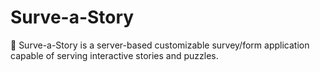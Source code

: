 # Surve-a-Story
:scroll: Surve-a-Story is a server-based customizable survey/form application capable of serving interactive stories and puzzles.
